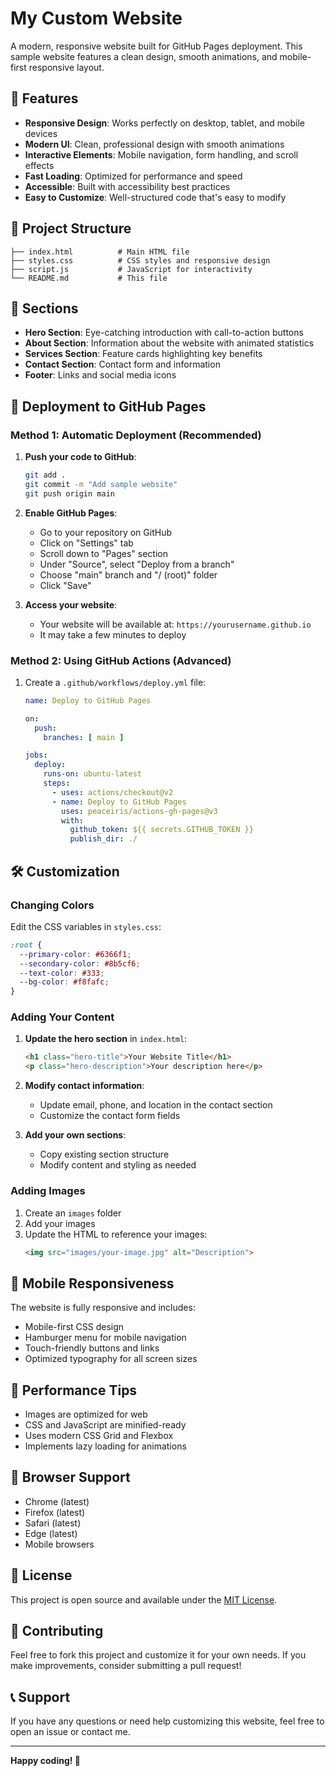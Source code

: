 # My Custom Website

A modern, responsive website built for GitHub Pages deployment. This sample website features a clean design, smooth animations, and mobile-first responsive layout.

## 🚀 Features

- **Responsive Design**: Works perfectly on desktop, tablet, and mobile devices
- **Modern UI**: Clean, professional design with smooth animations
- **Interactive Elements**: Mobile navigation, form handling, and scroll effects
- **Fast Loading**: Optimized for performance and speed
- **Accessible**: Built with accessibility best practices
- **Easy to Customize**: Well-structured code that's easy to modify

## 📁 Project Structure

```
├── index.html          # Main HTML file
├── styles.css          # CSS styles and responsive design
├── script.js           # JavaScript for interactivity
└── README.md           # This file
```

## 🎨 Sections

- **Hero Section**: Eye-catching introduction with call-to-action buttons
- **About Section**: Information about the website with animated statistics
- **Services Section**: Feature cards highlighting key benefits
- **Contact Section**: Contact form and information
- **Footer**: Links and social media icons

## 🚀 Deployment to GitHub Pages

### Method 1: Automatic Deployment (Recommended)

1. **Push your code to GitHub**:
   ```bash
   git add .
   git commit -m "Add sample website"
   git push origin main
   ```

2. **Enable GitHub Pages**:
   - Go to your repository on GitHub
   - Click on "Settings" tab
   - Scroll down to "Pages" section
   - Under "Source", select "Deploy from a branch"
   - Choose "main" branch and "/ (root)" folder
   - Click "Save"

3. **Access your website**:
   - Your website will be available at: `https://yourusername.github.io`
   - It may take a few minutes to deploy

### Method 2: Using GitHub Actions (Advanced)

1. Create a `.github/workflows/deploy.yml` file:
   ```yaml
   name: Deploy to GitHub Pages
   
   on:
     push:
       branches: [ main ]
   
   jobs:
     deploy:
       runs-on: ubuntu-latest
       steps:
         - uses: actions/checkout@v2
         - name: Deploy to GitHub Pages
           uses: peaceiris/actions-gh-pages@v3
           with:
             github_token: ${{ secrets.GITHUB_TOKEN }}
             publish_dir: ./
   ```

## 🛠️ Customization

### Changing Colors
Edit the CSS variables in `styles.css`:
```css
:root {
  --primary-color: #6366f1;
  --secondary-color: #8b5cf6;
  --text-color: #333;
  --bg-color: #f8fafc;
}
```

### Adding Your Content
1. **Update the hero section** in `index.html`:
   ```html
   <h1 class="hero-title">Your Website Title</h1>
   <p class="hero-description">Your description here</p>
   ```

2. **Modify contact information**:
   - Update email, phone, and location in the contact section
   - Customize the contact form fields

3. **Add your own sections**:
   - Copy existing section structure
   - Modify content and styling as needed

### Adding Images
1. Create an `images` folder
2. Add your images
3. Update the HTML to reference your images:
   ```html
   <img src="images/your-image.jpg" alt="Description">
   ```

## 📱 Mobile Responsiveness

The website is fully responsive and includes:
- Mobile-first CSS design
- Hamburger menu for mobile navigation
- Touch-friendly buttons and links
- Optimized typography for all screen sizes

## 🎯 Performance Tips

- Images are optimized for web
- CSS and JavaScript are minified-ready
- Uses modern CSS Grid and Flexbox
- Implements lazy loading for animations

## 🔧 Browser Support

- Chrome (latest)
- Firefox (latest)
- Safari (latest)
- Edge (latest)
- Mobile browsers

## 📄 License

This project is open source and available under the [MIT License](LICENSE).

## 🤝 Contributing

Feel free to fork this project and customize it for your own needs. If you make improvements, consider submitting a pull request!

## 📞 Support

If you have any questions or need help customizing this website, feel free to open an issue or contact me.

---

**Happy coding! 🎉**